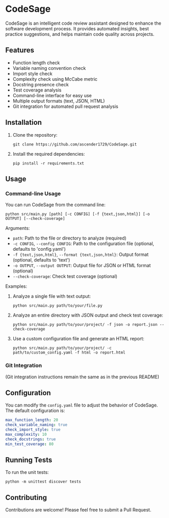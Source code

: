 # CodeSage

CodeSage is an intelligent code review assistant designed to enhance the software development process. It provides automated insights, best practice suggestions, and helps maintain code quality across projects.

## Features

- Function length check
- Variable naming convention check
- Import style check
- Complexity check using McCabe metric
- Docstring presence check
- Test coverage analysis
- Command-line interface for easy use
- Multiple output formats (text, JSON, HTML)
- Git integration for automated pull request analysis

## Installation

1. Clone the repository:
   ```
   git clone https://github.com/ascender1729/CodeSage.git
   ```
2. Install the required dependencies:
   ```
   pip install -r requirements.txt
   ```

## Usage

### Command-line Usage

You can run CodeSage from the command line:

```
python src/main.py [path] [-c CONFIG] [-f {text,json,html}] [-o OUTPUT] [--check-coverage]
```

Arguments:
- `path`: Path to the file or directory to analyze (required)
- `-c CONFIG`, `--config CONFIG`: Path to the configuration file (optional, defaults to 'config.yaml')
- `-f {text,json,html}`, `--format {text,json,html}`: Output format (optional, defaults to 'text')
- `-o OUTPUT`, `--output OUTPUT`: Output file for JSON or HTML format (optional)
- `--check-coverage`: Check test coverage (optional)

Examples:
1. Analyze a single file with text output:
   ```
   python src/main.py path/to/your/file.py
   ```
2. Analyze an entire directory with JSON output and check test coverage:
   ```
   python src/main.py path/to/your/project/ -f json -o report.json --check-coverage
   ```
3. Use a custom configuration file and generate an HTML report:
   ```
   python src/main.py path/to/your/project/ -c path/to/custom_config.yaml -f html -o report.html
   ```

### Git Integration

(Git integration instructions remain the same as in the previous README)

## Configuration

You can modify the `config.yaml` file to adjust the behavior of CodeSage. The default configuration is:

```yaml
max_function_length: 20
check_variable_naming: true
check_import_style: true
max_complexity: 10
check_docstrings: true
min_test_coverage: 80
```

## Running Tests

To run the unit tests:

```
python -m unittest discover tests
```

## Contributing

Contributions are welcome! Please feel free to submit a Pull Request.